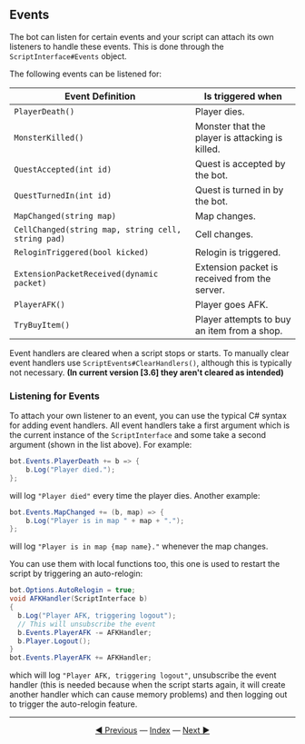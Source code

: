 ## Events
The bot can listen for certain events and your script can attach its own listeners to handle these events. This is done through the `ScriptInterface#Events` object.

The following events can be listened for:

| Event Definition | Is triggered when |
|---|---|
| `PlayerDeath()` | Player dies. |
| `MonsterKilled()` | Monster that the player is attacking is killed. |
| `QuestAccepted(int id)` | Quest is accepted by the bot. |
| `QuestTurnedIn(int id)` | Quest is turned in by the bot. |
| `MapChanged(string map)` | Map changes. |
| `CellChanged(string map, string cell, string pad)` | Cell changes. |
| `ReloginTriggered(bool kicked)` | Relogin is triggered. |
| `ExtensionPacketReceived(dynamic packet)` | Extension packet is received from the server. |
| `PlayerAFK()` | Player goes AFK. |
| `TryBuyItem()` | Player attempts to buy an item from a shop. |

Event handlers are cleared when a script stops or starts. To manually clear event handlers use `ScriptEvents#ClearHandlers()`, although this is typically not necessary. **(In current version [3.6] they aren't cleared as intended)**

### Listening for Events

To attach your own listener to an event, you can use the typical C# syntax for adding event handlers. All event handlers take a first argument which is the current instance of the `ScriptInterface` and some take a second argument (shown in the list above). For example:

```csharp
bot.Events.PlayerDeath += b => {
    b.Log("Player died.");
};
```

will log `"Player died"` every time the player dies. Another example:

```csharp
bot.Events.MapChanged += (b, map) => {
    b.Log("Player is in map " + map + ".");
};
```

will log `"Player is in map {map name}."` whenever the map changes.

You can use them with local functions too, this one is used to restart the script by triggering an auto-relogin:

```csharp
bot.Options.AutoRelogin = true;
void AFKHandler(ScriptInterface b)
{
  b.Log("Player AFK, triggering logout");
  // This will unsubscribe the event
  b.Events.PlayerAFK -= AFKHandler;
  b.Player.Logout();
}
bot.Events.PlayerAFK += AFKHandler;
``` 

which will log `"Player AFK, triggering logout"`, unsubscribe the event handler (this is needed because when the script starts again, it will create another handler which can cause memory problems) and then logging out to trigger the auto-relogin feature.

---------
<center><a href="/Rbot-Scripts/10 Inventory and Bank" title="10. Inventory & Bank">◄ Previous</a> — <a href="/Rbot-Scripts/" title="Back to Index">Index</a> — <a href="/Rbot-Scripts/12 Packets" title="12. Packets">Next ►</a></center>
